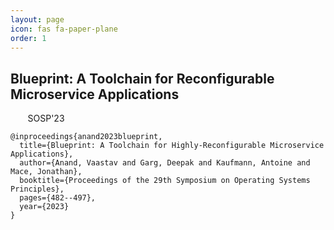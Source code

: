 ```yaml
---
layout: page
icon: fas fa-paper-plane
order: 1
---
```


## Blueprint: A Toolchain for Reconfigurable Microservice Applications

<span>
<a href="/assets/pdf/anand2023blueprint.pdf" style="text-decoration: none"><i class="fa fa-file-pdf fa-xl"></i></a>
&nbsp;
<a href="https://gitlab.mpi-sws.org/cld/blueprint/blueprint-sosp23-experiments" style="text-decoration: none"><i class="fa fa-flask fa-xl"></i></a>
&nbsp;
<a href="/assets/slides/sosp2023.pdf" style="text-decoration: none"><i class="fa fa-layer-group fa-xl"></i></a>
&nbsp;
<a href="https://sosp2023.mpi-sws.org/" style="text-decoration: none"><i class="fa fa-location-dot fa-xl"></i>&nbsp;SOSP'23</a>
</span>

```
@inproceedings{anand2023blueprint,
  title={Blueprint: A Toolchain for Highly-Reconfigurable Microservice Applications},
  author={Anand, Vaastav and Garg, Deepak and Kaufmann, Antoine and Mace, Jonathan},
  booktitle={Proceedings of the 29th Symposium on Operating Systems Principles},
  pages={482--497},
  year={2023}
}
```